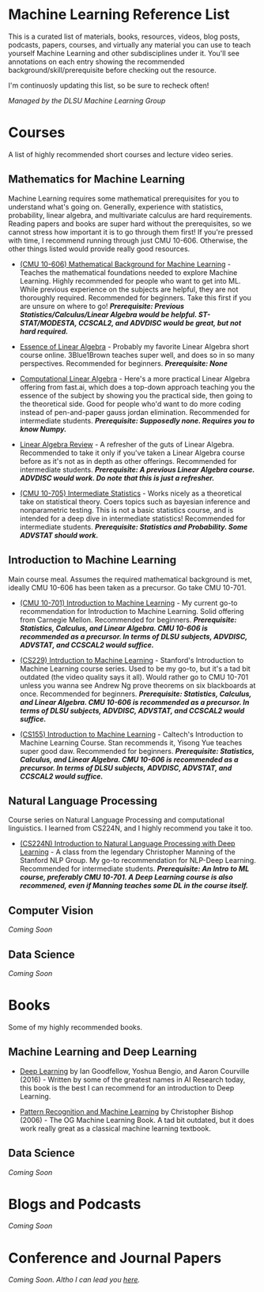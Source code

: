# Machine Learning Reference List
This is a curated list of materials, books, resources, videos, blog posts, podcasts, papers, courses, and virtually any material you can use to teach yourself Machine Learning and other subdisciplines under it. You'll see annotations on each entry showing the recommended background/skill/prerequisite before checking out the resource.

I'm continuosly updating this list, so be sure to recheck often!

*Managed by the DLSU Machine Learning Group*

# Courses
A list of highly recommended short courses and lecture video series.

## Mathematics for Machine Learning
Machine Learning requires some mathematical prerequisites for you to understand what's going on. Generally, experience with statistics, probability, linear algebra, and multivariate calculus are hard requirements. Reading papers and books are super hard without the prerequisites, so we cannot stress how important it is to go through them first! If you're pressed with time, I recommend running through just CMU 10-606. Otherwise, the other things listed would provide really good resources. 

* [(CMU 10-606) Mathematical Background for Machine Learning](https://www.youtube.com/playlist?list=PL7y-1rk2cCsAqRtWoZ95z-GMcecVG5mzA) - Teaches the mathematical foundations needed to explore Machine Learning. Highly recommended for people who want to get into ML. While previous experience on the subjects are helpful, they are not thoroughly required. Recommended for beginners. Take this first if you are unsure on where to go! ***Prerequisite: Previous Statistics/Calculus/Linear Algebra would be helpful. ST-STAT/MODESTA, CCSCAL2, and ADVDISC would be great, but not hard required.***

* [Essence of Linear Algebra](https://www.youtube.com/playlist?list=PLZHQObOWTQDPD3MizzM2xVFitgF8hE_ab) - Probably my favorite Linear Algebra short course online. 3Blue1Brown teaches super well, and does so in so many perspectives. Recommended for beginners. ***Prerequisite: None***

* [Computational Linear Algebra](http://www.fast.ai/2017/07/17/num-lin-alg/) - Here's a more practical Linear Algebra offering from fast.ai, which does a top-down approach teaching you the essence of the subject by showing you the practical side, then going to the theoretical side. Good for people who'd want to do more coding instead of pen-and-paper gauss jordan elimination. Recommended for intermediate students. ***Prerequisite: Supposedly none. Requires you to know Numpy.***

* [Linear Algebra Review](http://www.cs.cmu.edu/~zkolter/course/linalg/index.html) - A refresher of the guts of Linear Algebra. Recommended to take it only if you've taken a Linear Algebra course before as it's not as in depth as other offerings. Recommended for intermediate students. ***Prerequisite: A previous Linear Algebra course. ADVDISC would work. Do note that this is just a refresher.***

* [(CMU 10-705) Intermediate Statistics](http://www.stat.cmu.edu/~larry/=stat705/) - Works nicely as a theoretical take on statistical theory. Coers topics such as bayesian inference and nonparametric testing. This is not a basic statistics course, and is intended for a deep dive in intermediate statistics! Recommended for intermediate students. ***Prerequisite: Statistics and Probability. Some ADVSTAT should work.***

## Introduction to Machine Learning
Main course meal. Assumes the required mathematical background is met, ideally CMU 10-606 has been taken as a precursor. Go take CMU 10-701. 

* [(CMU 10-701) Introduction to Machine Learning](http://www.cs.cmu.edu/~mgormley/courses/10701-f16/schedule.html) - My current go-to recommendation for Introduction to Machine Learning. Solid offering from Carnegie Mellon. Recommended for beginners. ***Prerequisite: Statistics, Calculus, and Linear Algebra. CMU 10-606 is recommended as a precursor. In terms of DLSU subjects, ADVDISC, ADVSTAT, and CCSCAL2 would suffice.***

* [(CS229) Intrduction to Machine Learning](https://www.youtube.com/playlist?list=PLA89DCFA6ADACE599) - Stanford's Introduction to Machine Learning course series. Used to be my go-to, but it's a tad bit outdated (the video quality says it all). Would rather go to CMU 10-701 unless you wanna see Andrew Ng prove theorems on six blackboards at once. Recommended for beginners. ***Prerequisite: Statistics, Calculus, and Linear Algebra. CMU 10-606 is recommended as a precursor. In terms of DLSU subjects, ADVDISC, ADVSTAT, and CCSCAL2 would suffice.***

* [(CS155) Introduction to Machine Learning](https://www.youtube.com/playlist?list=PLuz4CTPOUNi644ypoxzP1frkPYVHdjDJU) - Caltech's Introduction to Machine Learning Course. Stan recommends it, Yisong Yue teaches super good daw. Recommended for beginners. ***Prerequisite: Statistics, Calculus, and Linear Algebra. CMU 10-606 is recommended as a precursor. In terms of DLSU subjects, ADVDISC, ADVSTAT, and CCSCAL2 would suffice.***

## Natural Language Processing
Course series on Natural Language Processing and computational linguistics. I learned from CS224N, and I highly recommend you take it too.

* [(CS224N) Introduction to Natural Language Processing with Deep Learning](https://www.youtube.com/playlist?list=PLqdrfNEc5QnuV9RwUAhoJcoQvu4Q46Lja) - A class from the legendary Christopher Manning of the Stanford NLP Group. My go-to recommendation for NLP-Deep Learning. Recommended for intermediate students. ***Prerequisite: An Intro to ML course, preferably CMU 10-701. A Deep Learning course is also recommened, even if Manning teaches some DL in the course itself.*** 

## Computer Vision
*Coming Soon*

## Data Science
*Coming Soon*

# Books
Some of my highly recommended books. 

## Machine Learning and Deep Learning
* [Deep Learning](https://github.com/dlsucomet/MLResources/blob/master/books/Deep%20Learning.pdf) by Ian Goodfellow, Yoshua Bengio, and Aaron Courville (2016) - Written by some of the greatest names in AI Research today, this book is the best I can recommend for an introduction to Deep Learning.

* [Pattern Recognition and Machine Learning](https://github.com/dlsucomet/MLResources/blob/master/books/Pattern%20Recognition%20and%20Machine%20Learning.pdf) by Christopher Bishop (2006) - The OG Machine Learning Book. A tad bit outdated, but it does work really great as a classical machine learning textbook.

## Data Science
*Coming Soon*

# Blogs and Podcasts
*Coming Soon*

# Conference and Journal Papers
*Coming Soon. Altho I can lead you [here](https://github.com/terryum/awesome-deep-learning-papers).*

